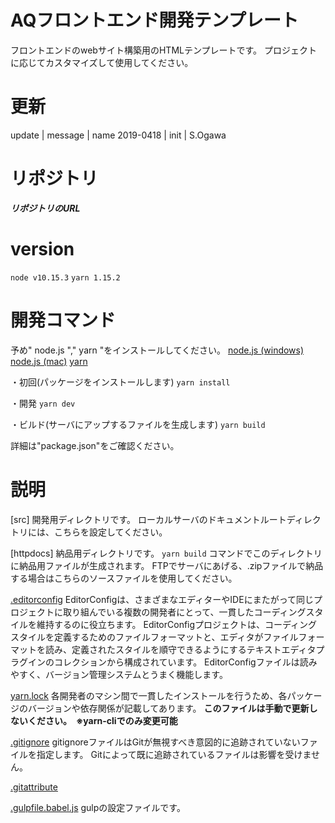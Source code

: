# AQフロントエンド開発テンプレート
フロントエンドのwebサイト構築用のHTMLテンプレートです。
プロジェクトに応じてカスタマイズして使用してください。

# 更新
update | message | name
2019-0418 | init | S.Ogawa

# リポジトリ
***リポジトリのURL***

# version
`node v10.15.3`
`yarn 1.15.2`

# 開発コマンド
予め" node.js "," yarn "をインストールしてください。
[node.js (windows)](https://qiita.com/satoyan419/items/56e0b5f35912b9374305)
[node.js (mac)](https://qiita.com/ucan-lab/items/517ee13a2f8769ab866c)
[yarn](https://yarnpkg.com/ja/docs/install#windows-stable)


・初回(パッケージをインストールします)
`yarn install`

・開発
`yarn dev`

・ビルド(サーバにアップするファイルを生成します)
`yarn build`

詳細は"package.json"をご確認ください。




# 説明
[src]
開発用ディレクトリです。
ローカルサーバのドキュメントルートディレクトリには、こちらを設定してください。

[httpdocs]
納品用ディレクトリです。
`yarn build` コマンドでこのディレクトリに納品用ファイルが生成されます。
FTPでサーバにあげる、.zipファイルで納品する場合はこちらのソースファイルを使用してください。

[.editorconfig](https://editorconfig.org/)
EditorConfigは、さまざまなエディターやIDEにまたがって同じプロジェクトに取り組んでいる複数の開発者にとって、一貫したコーディングスタイルを維持するのに役立ちます。 EditorConfigプロジェクトは、コーディングスタイルを定義するためのファイルフォーマットと、エディタがファイルフォーマットを読み、定義されたスタイルを順守できるようにするテキストエディタプラグインのコレクションから構成されています。 EditorConfigファイルは読みやすく、バージョン管理システムとうまく機能します。

[yarn.lock](https://yarnpkg.com/lang/ja/docs/yarn-lock/)
各開発者のマシン間で一貫したインストールを行うため、各パッケージのバージョンや依存関係が記載してあります。
**このファイルは手動で更新しないください。　※yarn-cliでのみ変更可能**

[.gitignore](https://git-scm.com/docs/gitignore)
gitignoreファイルはGitが無視すべき意図的に追跡されていないファイルを指定します。 Gitによって既に追跡されているファイルは影響を受けません。

[.gitattribute](https://git-scm.com/docs/gitattributes)

[.gulpfile.babel.js](https://gulpjs.com/docs/en/api/concepts)
gulpの設定ファイルです。
